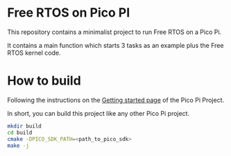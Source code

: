 # Free RTOS on Pico PI
This repository contains a minimalist project to run Free RTOS on a Pico Pi.

It contains a main function which starts 3 tasks as an example plus the Free RTOS kernel code.

# How to build

Following the instructions on the [Getting started page](https://www.raspberrypi.org/documentation/rp2040/getting-started/) of the Pico Pi Project.

In short, you can build this project like any other Pico Pi project.

```sh
mkdir build
cd build
cmake -DPICO_SDK_PATH=<path_to_pico_sdk>
make -j
```


